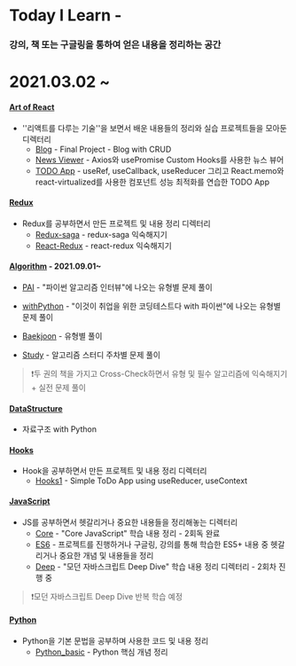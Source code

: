 # Today I Learn - 

### 강의, 책 또는 구글링을 통하여 얻은 내용을 정리하는 공간

# 2021.03.02 ~

#### [Art of React](https://github.com/SeolJaeHyeok/TIL/tree/master/Art_of_React)

- ''리액트를 다루는 기술''을 보면서 배운 내용들의 정리와 실습 프로젝트들을 모아둔 디렉터리
  - [Blog](https://github.com/SeolJaeHyeok/TIL/tree/master/Art_of_React/1st/blog) - Final Project - Blog with CRUD
  - [News Viewer](https://github.com/SeolJaeHyeok/TIL/tree/master/Art_of_React/1st/news-viewer) - Axios와 usePromise Custom Hooks를 사용한 뉴스 뷰어
  - [TODO App](https://github.com/SeolJaeHyeok/TIL/tree/master/Art_of_React/1st/todo-app) - useRef, useCallback, useReducer 그리고 React.memo와 react-virtualized를 사용한 컴포넌트 성능 최적화를 연습한  TODO App



#### [Redux](https://github.com/SeolJaeHyeok/TIL/tree/master/Redux)

- Redux를 공부하면서 만든 프로젝트 및 내용 정리 디렉터리
  - [Redux-saga](https://github.com/SeolJaeHyeok/TIL/tree/master/Redux/Redux-Saga) - redux-saga 익숙해지기
  - [React-Redux](https://github.com/SeolJaeHyeok/TIL/tree/master/Redux/React-Redux) - react-redux 익숙해지기



#### [Algorithm](https://github.com/SeolJaeHyeok/TIL/tree/master/Algorithm) - 2021.09.01~

- [PAI](https://github.com/SeolJaeHyeok/TIL/tree/master/Algorithm/PAI) - "파이썬 알고리즘 인터뷰"에 나오는 유형별 문제 풀이
- [withPython](https://github.com/SeolJaeHyeok/TIL/tree/master/Algorithm/withPython) - "이것이 취업을 위한 코딩테스트다 with 파이썬"에 나오는 유형별 문제 풀이

- [Baekjoon](https://github.com/SeolJaeHyeok/TIL/tree/master/Algorithm/Baekjoon) - 유형별 풀이
- [Study](https://github.com/SeolJaeHyeok/TIL/tree/master/Algorithm/Study) - 알고리즘 스터디 주차별 문제 풀이

> ❗️두 권의 책을 가지고 Cross-Check하면서 유형 및 필수 알고리즘에 익숙해지기 + 실전 문제 풀이



#### [DataStructure](https://github.com/SeolJaeHyeok/TIL/tree/master/DataStructure)

- 자료구조 with Python



#### [Hooks](https://github.com/SeolJaeHyeok/TIL/tree/master/Hooks)

- Hook을 공부하면서  만든 프로젝트 및 내용 정리 디렉터리
  - [Hooks1](https://github.com/SeolJaeHyeok/TIL/tree/master/Hooks) - Simple ToDo App using useReducer, useContext 



#### [JavaScript](https://github.com/SeolJaeHyeok/TIL/tree/master/JavaScript)

- JS를 공부하면서 헷갈리거나 중요한 내용들을 정리해놓는 디렉터리
  - [Core](https://github.com/SeolJaeHyeok/TIL/tree/master/JavaScript/Core) - "Core JavaScript" 학습 내용 정리 - 2회독 완료
  - [ES6](https://github.com/SeolJaeHyeok/TIL/tree/master/JavaScript/ES6) - 프로젝트를 진행하거나 구글링, 강의를 통해 학습한 ES5+ 내용 중 헷갈리거나 중요한 개념 및 내용들을 정리
  - [Deep](https://github.com/SeolJaeHyeok/TIL/tree/master/JavaScript/Deep) - "모던 자바스크립트 Deep Dive" 학습 내용 정리 디렉터리 - 2회차 진행 중

> ❗️모던 자바스크립트 Deep Dive 반복 학습 예정



#### [Python](https://github.com/SeolJaeHyeok/TIL/tree/master/Python)

- Python을 기본 문법을 공부하며 사용한 코드 및 내용 정리 
  - [Python_basic](https://github.com/SeolJaeHyeok/TIL/tree/master/Python/python_basic) - Python 핵심 개념 정리

